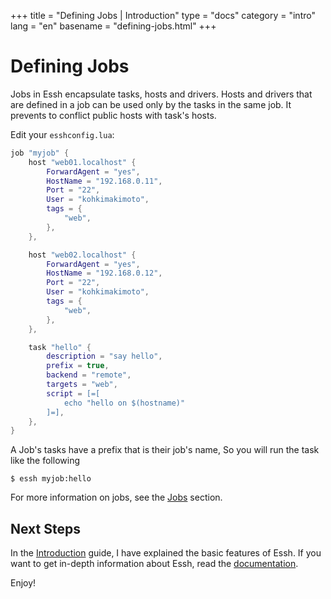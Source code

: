 +++
title = "Defining Jobs | Introduction"
type = "docs"
category = "intro"
lang = "en"
basename = "defining-jobs.html"
+++

# Defining Jobs

Jobs in Essh encapsulate tasks, hosts and drivers. Hosts and drivers that are defined in a job can be used only by the tasks in the same job. It prevents to conflict public hosts with task's hosts.

Edit your `esshconfig.lua`:

~~~lua
job "myjob" {
    host "web01.localhost" {
        ForwardAgent = "yes",
        HostName = "192.168.0.11",
        Port = "22",
        User = "kohkimakimoto",
        tags = {
            "web",
        },
    },

    host "web02.localhost" {
        ForwardAgent = "yes",
        HostName = "192.168.0.12",
        Port = "22",
        User = "kohkimakimoto",
        tags = {
            "web",
        },
    },

    task "hello" {
        description = "say hello",
        prefix = true,
        backend = "remote",
        targets = "web",
        script = [=[
            echo "hello on $(hostname)"
        ]=],
    },
}
~~~

A Job's tasks have a prefix that is their job's name, So you will run the task like the following

~~~
$ essh myjob:hello
~~~

For more information on jobs, see the [Jobs](/docs/en/jobs.html) section.


## Next Steps

In the [Introduction](/intro/en/index.html) guide, I have explained the basic features of Essh. If you want to get in-depth information about Essh, read the [documentation](/docs/en/index.html).

Enjoy!
